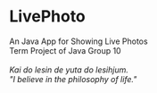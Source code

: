 # LivePhoto
An Java App for Showing Live Photos<br>
Term Project of Java Group 10<br>
<br>
<i>Kai do lesin de yuta do lesihjum.</i></br>
<i>"I believe in the philosophy of life."</i>
